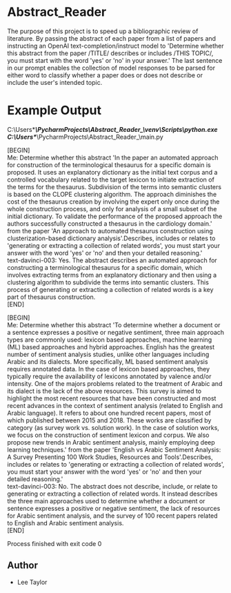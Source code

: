 # Abstract_Reader

The purpose of this project is to speed up a bibliographic review of literature. By passing the abstract of each paper 
from a list of papers and instructing an OpenAI text-completion/instruct model to 'Determine whether this abstract from 
the paper /TITLE/ describes or includes /THIS TOPIC/, you must start with the word 'yes' or 'no' in your answer.' The 
last sentence in our prompt enables the collection of model responses to be parsed for either word to classify whether 
a paper does or does not describe or include the user's intended topic. 

# Example Output

C:\Users\********\PycharmProjects\Abstract_Reader_\venv\Scripts\python.exe C:\Users\********\PycharmProjects\Abstract_Reader_\main.py  

[BEGIN]  
Me: Determine whether this abstract 'In the paper an automated approach for construction of the terminological 
thesaurus for a specific domain is proposed. It uses an explanatory dictionary as the initial text corpus and a 
controlled vocabulary related to the target lexicon to initiate extraction of the terms for the thesaurus. 
Subdivision of the terms into semantic clusters is based on the CLOPE clustering algorithm. The approach 
diminishes the cost of the thesaurus creation by involving the expert only once during the whole construction 
process, and only for analysis of a small subset of the initial dictionary. To validate the performance of the 
proposed approach the authors successfully constructed a thesaurus in the cardiology domain.' from the paper 
'An approach to automated thesaurus construction using clusterization-based dictionary analysis'.Describes, 
includes or relates to 'generating or extracting a collection of related words', you must start your answer 
with the word 'yes' or 'no' and then your detailed reasoning.'  
text-davinci-003: Yes. The abstract describes an automated approach for constructing a terminological thesaurus 
for a specific domain, which involves extracting terms from an explanatory dictionary and then using a clustering 
algorithm to subdivide the terms into semantic clusters. This process of generating or extracting a collection of 
related words is a key part of thesaurus construction.  
[END]  

[BEGIN]  
Me: Determine whether this abstract 'To determine whether a document or a sentence expresses a positive or 
negative sentiment, three main approach types are commonly used: lexicon based approaches, machine learning 
(ML) based approaches and hybrid approaches. English has the greatest number of sentiment analysis studies, 
unlike other languages including Arabic and its dialects. More specifically, ML based sentiment analysis 
requires annotated data. In the case of lexicon based approaches, they typically require the availability 
of lexicons annotated by valence and/or intensity. One of the majors problems related to the treatment of 
Arabic and its dialect is the lack of the above resources. This survey is aimed to highlight the most recent 
resources that have been constructed and most recent advances in the context of sentiment analysis (related to 
English and Arabic language). It refers to about one hundred recent papers, most of which published between 2015 
and 2018. These works are classified by category (as survey work vs. solution work). In the case of solution works, 
we focus on the construction of sentiment lexicon and corpus. We also propose new trends in Arabic sentiment analysis, 
mainly employing deep learning techniques.' from the paper 'English vs Arabic Sentiment Analysis: A Survey Presenting 
100 Work Studies, Resources and Tools'.Describes, includes or relates to 'generating or extracting a collection of 
related words', you must start your answer with the word 'yes' or 'no' and then your detailed reasoning.'  
text-davinci-003: No. The abstract does not describe, include, or relate to generating or extracting a collection of 
related words. It instead describes the three main approaches used to determine whether a document or sentence expresses a 
positive or negative sentiment, the lack of resources for Arabic sentiment analysis, and the survey of 100 recent papers 
related to English and Arabic sentiment analysis.  
[END] 

Process finished with exit code 0

## Author
* Lee Taylor